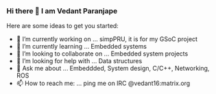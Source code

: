 ### Hi there 👋 I am Vedant Paranjape

<!--
**VedantParanjape/vedantparanjape** is a ✨ _special_ ✨ repository because its `README.md` (this file) appears on your GitHub profile.
-->
Here are some ideas to get you started:

- 🔭 I’m currently working on ... simpPRU, it is for my GSoC project
- 🌱 I’m currently learning ... Embedded systems
- 👯 I’m looking to collaborate on ... Embedded system projects
- 🤔 I’m looking for help with ... Data structures
- 💬 Ask me about ... Embeddded, System design, C/C++, Networking, ROS
- 📫 How to reach me: ... ping me on IRC @vedant16:matrix.org

